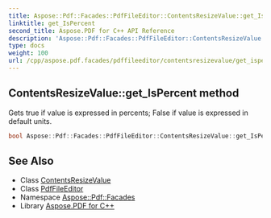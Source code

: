 ```yaml
---
title: Aspose::Pdf::Facades::PdfFileEditor::ContentsResizeValue::get_IsPercent method
linktitle: get_IsPercent
second_title: Aspose.PDF for C++ API Reference
description: 'Aspose::Pdf::Facades::PdfFileEditor::ContentsResizeValue::get_IsPercent method. Gets true if value is expressed in percents; False if value is expressed in default units in C++.'
type: docs
weight: 100
url: /cpp/aspose.pdf.facades/pdffileeditor/contentsresizevalue/get_ispercent/
---
```

## ContentsResizeValue::get_IsPercent method


Gets true if value is expressed in percents; False if value is expressed in default units.

```cpp
bool Aspose::Pdf::Facades::PdfFileEditor::ContentsResizeValue::get_IsPercent() const
```

## See Also

* Class [ContentsResizeValue](../)
* Class [PdfFileEditor](../../)
* Namespace [Aspose::Pdf::Facades](../../../)
* Library [Aspose.PDF for C++](../../../../)

